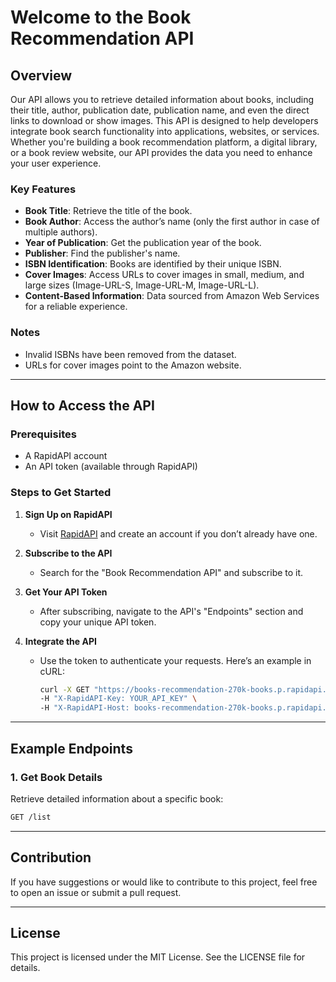 # Welcome to the Book Recommendation API

## Overview
Our API allows you to retrieve detailed information about books, including their title, author, publication date, publication name, and even the direct links to download or show images. This API is designed to help developers integrate book search functionality into applications, websites, or services. Whether you're building a book recommendation platform, a digital library, or a book review website, our API provides the data you need to enhance your user experience.

### Key Features
- **Book Title**: Retrieve the title of the book.
- **Book Author**: Access the author’s name (only the first author in case of multiple authors).
- **Year of Publication**: Get the publication year of the book.
- **Publisher**: Find the publisher's name.
- **ISBN Identification**: Books are identified by their unique ISBN.
- **Cover Images**: Access URLs to cover images in small, medium, and large sizes (Image-URL-S, Image-URL-M, Image-URL-L).
- **Content-Based Information**: Data sourced from Amazon Web Services for a reliable experience.

### Notes
- Invalid ISBNs have been removed from the dataset.
- URLs for cover images point to the Amazon website.

---

## How to Access the API

### Prerequisites
- A RapidAPI account
- An API token (available through RapidAPI)

### Steps to Get Started

1. **Sign Up on RapidAPI**
   - Visit [RapidAPI](https://rapidapi.com/robotfa-robotfa-default/api/books-recommendation-270k-books) and create an account if you don’t already have one.

2. **Subscribe to the API**
   - Search for the "Book Recommendation API" and subscribe to it.

3. **Get Your API Token**
   - After subscribing, navigate to the API's "Endpoints" section and copy your unique API token.

4. **Integrate the API**
   - Use the token to authenticate your requests. Here’s an example in cURL:
     ```bash
     curl -X GET "https://books-recommendation-270k-books.p.rapidapi.com/list" \
     -H "X-RapidAPI-Key: YOUR_API_KEY" \
     -H "X-RapidAPI-Host: books-recommendation-270k-books.p.rapidapi.com"
     ```

---

## Example Endpoints

### 1. Get Book Details
Retrieve detailed information about a specific book:
```bash
GET /list
```


---

## Contribution
If you have suggestions or would like to contribute to this project, feel free to open an issue or submit a pull request.

---

## License
This project is licensed under the MIT License. See the LICENSE file for details.

